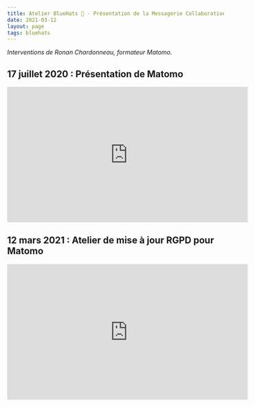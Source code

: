 ```yaml
---
title: Atelier BlueHats 🧢 - Présentation de la Messagerie Collaborative de l’État
date: 2021-03-12
layout: page
tags: bluehats
---
```


*Interventions de Ronan Chardonneau, formateur Matomo.*

## 17 juillet 2020 : Présentation de Matomo

<iframe title="Atelier BlueHats: présentation de Matomo" src="https://tube.numerique.gouv.fr/videos/embed/b22bfdff-178f-4015-b07b-fd0690fd7d84" allowfullscreen="" sandbox="allow-same-origin allow-scripts allow-popups" width="560" height="315" frameborder="0"></iframe>

## 12 mars 2021 : Atelier de mise à jour RGPD pour Matomo

<iframe title="Atelier BlueHats: mise à jour RGPD pour Matomo" src="https://tube.numerique.gouv.fr/videos/embed/9f75e0b6-eb66-442c-8f15-696ee20a5707" allowfullscreen="" sandbox="allow-same-origin allow-scripts allow-popups" width="560" height="315" frameborder="0"></iframe>
